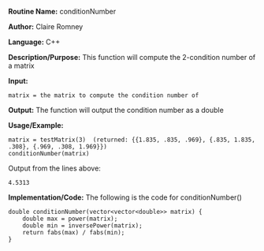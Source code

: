 **Routine Name:** conditionNumber

**Author:** Claire Romney

**Language:** C++

**Description/Purpose:** This function will compute the 2-condition number of a matrix

**Input:**

	matrix = the matrix to compute the condition number of
	
**Output:** The function will output the condition number as a double

**Usage/Example:**

    matrix = testMatrix(3)  (returned: {{1.835, .835, .969}, {.835, 1.835, .308}, {.969, .308, 1.969}})
    conditionNumber(matrix)

Output from the lines above:

	4.5313
    
**Implementation/Code:** The following is the code for conditionNumber()

    double conditionNumber(vector<vector<double>> matrix) {
	    double max = power(matrix);
	    double min = inversePower(matrix);
	    return fabs(max) / fabs(min);
    }
